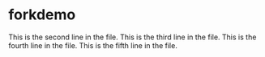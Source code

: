 # forkdemo
This is the second line in the file.
This is the third line in the file.
This is the fourth line in the file.
This is the fifth line in the file.
